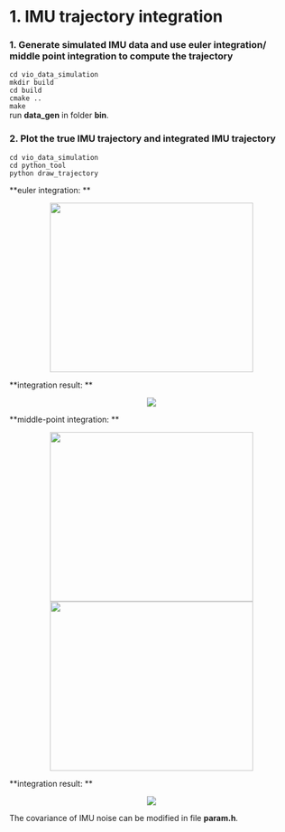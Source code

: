 # 1. IMU trajectory integration

### 1. Generate simulated IMU data and use euler integration/ middle point integration to compute the trajectory
`cd vio_data_simulation`  
`mkdir build`  
`cd build`  
`cmake ..`  
`make`  
run **data_gen** in folder **bin**.
  
### 2. Plot the true IMU trajectory and integrated IMU trajectory
`cd vio_data_simulation`  
`cd python_tool`  
`python draw_trajectory`

**euler integration: **
<div align=center><img width=360 height=300 src=https://github.com/lbw0502/Visual_Inertial_SLAM_Course/blob/master/exercise2_IMU_Calibration/doc/euler.png></div>

**integration result: **
<div align=center><img src =https://github.com/lbw0502/Visual_Inertial_SLAM_Course/blob/master/exercise2_IMU_Calibration/doc/euler_int.png></div>

**middle-point integration: **
<div align=center><img width=360 height=300 src=https://github.com/lbw0502/Visual_Inertial_SLAM_Course/blob/master/exercise2_IMU_Calibration/doc/midpoint1.png></div>
<div align=center><img width=360 height=300 src=https://github.com/lbw0502/Visual_Inertial_SLAM_Course/blob/master/exercise2_IMU_Calibration/doc/midpoint2.png></div>


**integration result: **
<div align=center><img src=https://github.com/lbw0502/Visual_Inertial_SLAM_Course/blob/master/exercise2_IMU_Calibration/doc/mid_point_int.png></div>





The covariance of IMU noise can be modified in file **param.h**.
